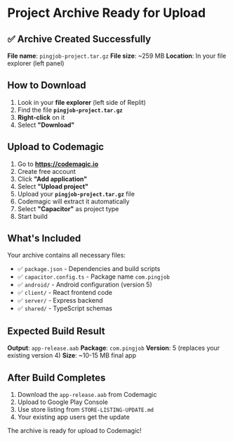# Project Archive Ready for Upload

## ✅ Archive Created Successfully

**File name**: `pingjob-project.tar.gz`
**File size**: ~259 MB
**Location**: In your file explorer (left panel)

## How to Download

1. Look in your **file explorer** (left side of Replit)
2. Find the file **`pingjob-project.tar.gz`**
3. **Right-click** on it
4. Select **"Download"**

## Upload to Codemagic

1. Go to **https://codemagic.io**
2. Create free account
3. Click **"Add application"**
4. Select **"Upload project"** 
5. Upload your **`pingjob-project.tar.gz`** file
6. Codemagic will extract it automatically
7. Select **"Capacitor"** as project type
8. Start build

## What's Included

Your archive contains all necessary files:
- ✅ `package.json` - Dependencies and build scripts
- ✅ `capacitor.config.ts` - Package name `com.pingjob`
- ✅ `android/` - Android configuration (version 5)
- ✅ `client/` - React frontend code
- ✅ `server/` - Express backend
- ✅ `shared/` - TypeScript schemas

## Expected Build Result

**Output**: `app-release.aab`
**Package**: `com.pingjob` 
**Version**: 5 (replaces your existing version 4)
**Size**: ~10-15 MB final app

## After Build Completes

1. Download the `app-release.aab` from Codemagic
2. Upload to Google Play Console
3. Use store listing from `STORE-LISTING-UPDATE.md`
4. Your existing app users get the update

The archive is ready for upload to Codemagic!